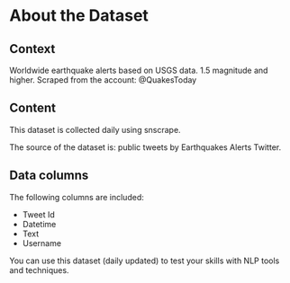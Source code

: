 <h1>About the Dataset</h1>

<h2>Context</h2>
<p>Worldwide earthquake alerts based on USGS data. 1.5 magnitude and higher. Scraped from the account: @QuakesToday</p>

<h2>Content</h2>
<p>This dataset is collected daily using snscrape.</p>
<p>The source of the dataset is: public tweets by Earthquakes Alerts Twitter.</p>

<h2>Data columns</h2>
<p>The following columns are included:</p>
<ul>
  <li>Tweet Id</li>
  <li>Datetime</li>
  <li>Text</li>
  <li>Username</li>
</ul>

<p>You can use this dataset (daily updated) to test your skills with NLP tools and techniques.</p>
